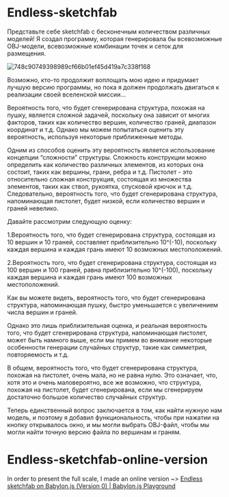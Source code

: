 # Endless-sketchfab

Представьте себе sketchfab с бесконечным количеством различных моделей! Я создал программу, которая генерировала бы всевозможные OBJ-модели, всевозможные комбинации точек и сеток для размещения.

![748c90749398989cf66b01ef45d419a7c338f168](https://github.com/user-attachments/assets/ad9902e2-8083-4c3a-8e73-627afb743b46)

Возможно, кто-то продолжит воплощать мою идею и придумает лучшую версию программы, но пока я должен продолжать двигаться к реализации своей вселенской миссии…  

Вероятность того, что будет сгенерирована структура, похожая на пушку, является сложной задачей, поскольку она зависит от многих факторов, таких как количество вершин, количество граней, диапазон координат и т.д.  Однако мы можем попытаться оценить эту вероятность, используя некоторые приближенные методы.  

Одним из способов оценить эту вероятность является использование концепции “сложности” структуры. Сложность конструкции можно определить как количество различных элементов, из которых она состоит, таких как вершины, грани, ребра и т.д.  Пистолет - это относительно сложная конструкция, состоящая из множества элементов, таких как ствол, рукоятка, спусковой крючок и т.д. Следовательно, вероятность того, что будет сгенерирована структура, напоминающая пистолет, будет низкой, если количество вершин и граней невелико.  

Давайте рассмотрим следующую оценку:  

1.Вероятность того, что будет сгенерирована структура, состоящая из 10 вершин и 10 граней, составляет приблизительно 10^(-10), поскольку каждая вершина и каждая грань имеют 10 возможных местоположений.  

2.Вероятность того, что будет сгенерирована структура, состоящая из 100 вершин и 100 граней, равна приблизительно 10^(-100), поскольку каждая вершина и каждая грань имеют 100 возможных местоположений.  

Как вы можете видеть, вероятность того, что будет сгенерирована структура, напоминающая пушку, быстро уменьшается с увеличением числа вершин и граней.  

Однако это лишь приблизительная оценка, и реальная вероятность того, что будет сгенерирована структура, напоминающая пистолет, может быть намного выше, если мы примем во внимание некоторые особенности генерации случайных структур, такие как симметрия, повторяемость и т.д.  

В общем, вероятность того, что будет сгенерирована структура, похожая на пистолет, очень мала, но не равна нулю. Это означает, что, хотя это и очень маловероятно, все же возможно, что структура, похожая на пистолет, будет сгенерирована, если мы сгенерируем достаточно большое количество случайных структур.

Теперь единственный вопрос заключается в том, как найти нужную нам модель, и поэтому я добавил функциональность, чтобы при нажатии на кнопку открывалось окно, и мы могли выбрать OBJ-файл, чтобы мы могли найти точную версию файла по вершинам и граням.

# Endless-sketchfab-online-version

In order to present the full scale, I made an online version ~> [Endless sketchfab on Babylon.js (Version 0) | Babylon.js Playground](https://forum.babylonjs.com/t/endless-sketchfab-in-babylon-js/55791)
